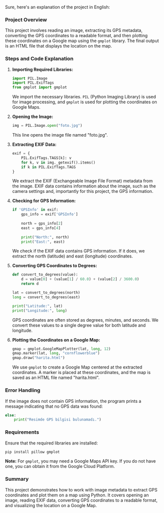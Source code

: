 Sure, here's an explanation of the project in English:

### Project Overview

This project involves reading an image, extracting its GPS metadata, converting the GPS coordinates to a readable format, and then plotting these coordinates on a Google map using the `gmplot` library. The final output is an HTML file that displays the location on the map.

### Steps and Code Explanation

1. **Importing Required Libraries:**
   ```python
   import PIL.Image
   import PIL.ExifTags
   from gmplot import gmplot
   ```
   We import the necessary libraries. `PIL` (Python Imaging Library) is used for image processing, and `gmplot` is used for plotting the coordinates on Google Maps.

2. **Opening the Image:**
   ```python
   img = PIL.Image.open("foto.jpg")
   ```
   This line opens the image file named "foto.jpg".

3. **Extracting EXIF Data:**
   ```python
   exif = {
       PIL.ExifTags.TAGS[k]: v
       for k, v in img._getexif().items()
       if k in PIL.ExifTags.TAGS
   }
   ```
   We extract the EXIF (Exchangeable Image File Format) metadata from the image. EXIF data contains information about the image, such as the camera settings and, importantly for this project, the GPS information.

4. **Checking for GPS Information:**
   ```python
   if 'GPSInfo' in exif:
       gps_info = exif['GPSInfo']
       
       north = gps_info[2]
       east = gps_info[4]
       
       print("North:", north)
       print("East:", east)
   ```
   We check if the EXIF data contains GPS information. If it does, we extract the north (latitude) and east (longitude) coordinates.

5. **Converting GPS Coordinates to Degrees:**
   ```python
   def convert_to_degrees(value):
       d = value[0] + (value[1] / 60.0) + (value[2] / 3600.0)
       return d

   lat = convert_to_degrees(north)
   long = convert_to_degrees(east)

   print("Latitude:", lat)
   print("Longitude:", long)
   ```
   GPS coordinates are often stored as degrees, minutes, and seconds. We convert these values to a single degree value for both latitude and longitude.

6. **Plotting the Coordinates on a Google Map:**
   ```python
   gmap = gmplot.GoogleMapPlotter(lat, long, 12)
   gmap.marker(lat, long, "cornflowerblue")
   gmap.draw("harita.html")
   ```
   We use `gmplot` to create a Google Map centered at the extracted coordinates. A marker is placed at these coordinates, and the map is saved as an HTML file named "harita.html".

### Error Handling

If the image does not contain GPS information, the program prints a message indicating that no GPS data was found:
```python
else:
    print("Resimde GPS bilgisi bulunamadı.")
```

### Requirements

Ensure that the required libraries are installed:
```sh
pip install pillow gmplot
```

**Note:** For `gmplot`, you may need a Google Maps API key. If you do not have one, you can obtain it from the Google Cloud Platform.

### Summary

This project demonstrates how to work with image metadata to extract GPS coordinates and plot them on a map using Python. It covers opening an image, reading EXIF data, converting GPS coordinates to a readable format, and visualizing the location on a Google Map.
